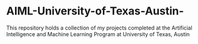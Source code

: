 # AIML-University-of-Texas-Austin-
This repository holds a collection of my projects completed at the Artificial Intelligence and Machine Learning Program at University of Texas, Austin
